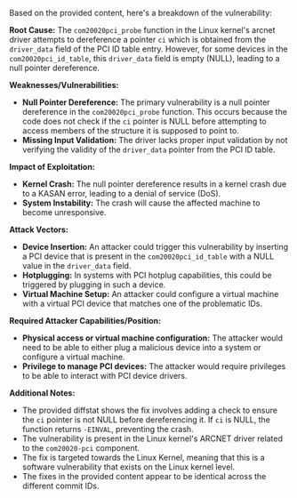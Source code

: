 Based on the provided content, here's a breakdown of the vulnerability:

**Root Cause:**
The `com20020pci_probe` function in the Linux kernel's arcnet driver attempts to dereference a pointer `ci` which is obtained from the `driver_data` field of the PCI ID table entry. However, for some devices in the `com20020pci_id_table`, this `driver_data` field is empty (NULL), leading to a null pointer dereference.

**Weaknesses/Vulnerabilities:**
- **Null Pointer Dereference:** The primary vulnerability is a null pointer dereference in the `com20020pci_probe` function. This occurs because the code does not check if the `ci` pointer is NULL before attempting to access members of the structure it is supposed to point to.
- **Missing Input Validation:** The driver lacks proper input validation by not verifying the validity of the `driver_data` pointer from the PCI ID table.

**Impact of Exploitation:**
- **Kernel Crash:** The null pointer dereference results in a kernel crash due to a KASAN error, leading to a denial of service (DoS).
- **System Instability:** The crash will cause the affected machine to become unresponsive.

**Attack Vectors:**
- **Device Insertion:** An attacker could trigger this vulnerability by inserting a PCI device that is present in the `com20020pci_id_table` with a NULL value in the `driver_data` field.
- **Hotplugging:** In systems with PCI hotplug capabilities, this could be triggered by plugging in such a device.
- **Virtual Machine Setup:** An attacker could configure a virtual machine with a virtual PCI device that matches one of the problematic IDs.

**Required Attacker Capabilities/Position:**
- **Physical access or virtual machine configuration:** The attacker would need to be able to either plug a malicious device into a system or configure a virtual machine.
- **Privilege to manage PCI devices:** The attacker would require privileges to be able to interact with PCI device drivers.

**Additional Notes:**
- The provided diffstat shows the fix involves adding a check to ensure the `ci` pointer is not NULL before dereferencing it.  If `ci` is NULL, the function returns `-EINVAL`, preventing the crash.
- The vulnerability is present in the Linux kernel's ARCNET driver related to the `com20020-pci` component.
- The fix is targeted towards the Linux Kernel, meaning that this is a software vulnerability that exists on the Linux kernel level.
- The fixes in the provided content appear to be identical across the different commit IDs.
